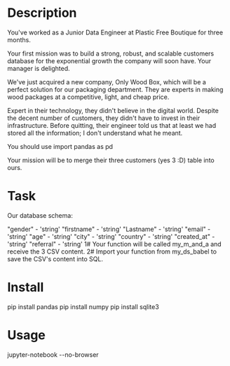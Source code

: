 # Description

You've worked as a Junior Data Engineer at Plastic Free Boutique for three months.

Your first mission was to build a strong, robust, and scalable customers database for the exponential growth the company will soon have. Your manager is delighted.

We've just acquired a new company, Only Wood Box, which will be a perfect solution for our packaging department. They are experts in making wood packages at a competitive, light, and cheap price.

Expert in their technology, they didn't believe in the digital world. Despite the decent number of customers, they didn't have to invest in their infrastructure. Before quitting, their engineer told us that at least we had stored all the information; I don't understand what he meant.

You should use import pandas as pd

Your mission will be to merge their three customers (yes 3 :D) table into ours.

# Task

Our database schema:

"gender" - 'string'
"firstname" - 'string'
"Lastname" - 'string'
"email" - 'string'
"age" - 'string'
"city" - 'string'
"country" - 'string'
"created_at" - 'string'
"referral" - 'string'
1# Your function will be called my_m_and_a and receive the 3 CSV content. 2# Import your function from my_ds_babel to save the CSV's content into SQL.

# Install
pip install pandas
pip install numpy
pip install sqlite3

# Usage
jupyter-notebook --no-browser